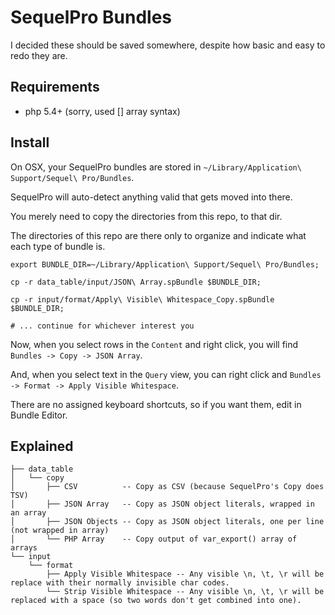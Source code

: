 # SequelPro Bundles

I decided these should be saved somewhere, despite how basic and easy to redo they are.

## Requirements

- php 5.4+ (sorry, used [] array syntax)

## Install

On OSX, your SequelPro bundles are stored in `~/Library/Application\ Support/Sequel\ Pro/Bundles`.

SequelPro will auto-detect anything valid that gets moved into there.

You merely need to copy the directories from this repo, to that dir.

The directories of this repo are there only to organize and indicate what each type of bundle is.

```
export BUNDLE_DIR=~/Library/Application\ Support/Sequel\ Pro/Bundles;

cp -r data_table/input/JSON\ Array.spBundle $BUNDLE_DIR;

cp -r input/format/Apply\ Visible\ Whitespace_Copy.spBundle $BUNDLE_DIR;

# ... continue for whichever interest you
```

Now, when you select rows in the `Content` and right click, you will find `Bundles -> Copy -> JSON Array`.

And, when you select text in the `Query` view, you can right click and `Bundles -> Format -> Apply Visible Whitespace`.

There are no assigned keyboard shortcuts, so if you want them, edit in Bundle Editor.

## Explained

```
├── data_table
│   └── copy
│       ├── CSV          -- Copy as CSV (because SequelPro's Copy does TSV)
│       ├── JSON Array   -- Copy as JSON object literals, wrapped in an array
│       ├── JSON Objects -- Copy as JSON object literals, one per line (not wrapped in array)
│       └── PHP Array    -- Copy output of var_export() array of arrays
└── input
    └── format
        ├── Apply Visible Whitespace -- Any visible \n, \t, \r will be replace with their normally invisible char codes.
        └── Strip Visible Whitespace -- Any visible \n, \t, \r will be replaced with a space (so two words don't get combined into one).
```
